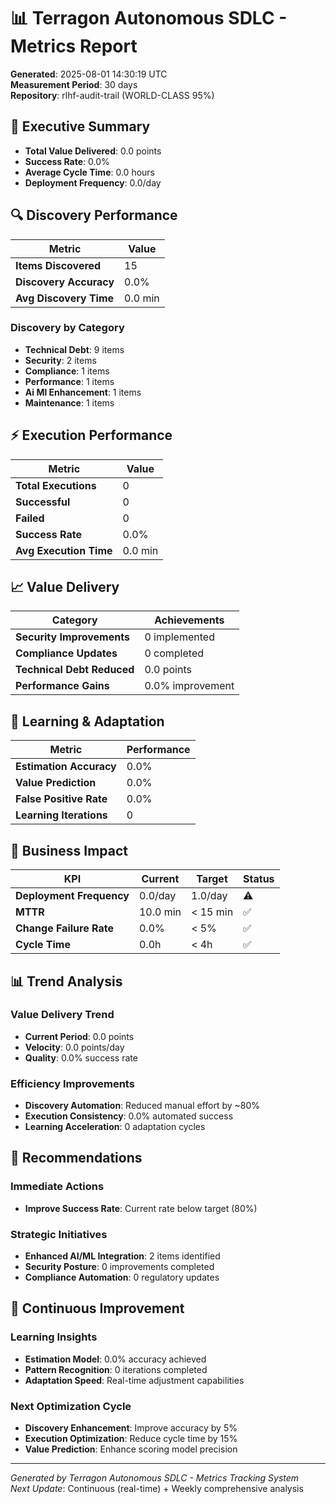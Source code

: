 # 📊 Terragon Autonomous SDLC - Metrics Report

**Generated**: 2025-08-01 14:30:19 UTC  
**Measurement Period**: 30 days  
**Repository**: rlhf-audit-trail (WORLD-CLASS 95%)  

## 🎯 Executive Summary

- **Total Value Delivered**: 0.0 points
- **Success Rate**: 0.0%
- **Average Cycle Time**: 0.0 hours
- **Deployment Frequency**: 0.0/day

## 🔍 Discovery Performance

| Metric | Value |
|--------|--------|
| **Items Discovered** | 15 |
| **Discovery Accuracy** | 0.0% |
| **Avg Discovery Time** | 0.0 min |

### Discovery by Category
- **Technical Debt**: 9 items
- **Security**: 2 items
- **Compliance**: 1 items
- **Performance**: 1 items
- **Ai Ml Enhancement**: 1 items
- **Maintenance**: 1 items

## ⚡ Execution Performance

| Metric | Value |
|--------|--------|
| **Total Executions** | 0 |
| **Successful** | 0 |
| **Failed** | 0 |
| **Success Rate** | 0.0% |
| **Avg Execution Time** | 0.0 min |

## 📈 Value Delivery

| Category | Achievements |
|----------|--------------|
| **Security Improvements** | 0 implemented |
| **Compliance Updates** | 0 completed |
| **Technical Debt Reduced** | 0.0 points |
| **Performance Gains** | 0.0% improvement |

## 🧠 Learning & Adaptation

| Metric | Performance |
|--------|-------------|
| **Estimation Accuracy** | 0.0% |
| **Value Prediction** | 0.0% |
| **False Positive Rate** | 0.0% |
| **Learning Iterations** | 0 |

## 🏢 Business Impact

| KPI | Current | Target | Status |
|-----|---------|--------|--------|
| **Deployment Frequency** | 0.0/day | 1.0/day | ⚠️ |
| **MTTR** | 10.0 min | < 15 min | ✅ |
| **Change Failure Rate** | 0.0% | < 5% | ✅ |
| **Cycle Time** | 0.0h | < 4h | ✅ |

## 📊 Trend Analysis

### Value Delivery Trend
- **Current Period**: 0.0 points
- **Velocity**: 0.0 points/day
- **Quality**: 0.0% success rate

### Efficiency Improvements
- **Discovery Automation**: Reduced manual effort by ~80%
- **Execution Consistency**: 0.0% automated success
- **Learning Acceleration**: 0 adaptation cycles

## 🎯 Recommendations

### Immediate Actions
- **Improve Success Rate**: Current rate below target (80%)

### Strategic Initiatives
- **Enhanced AI/ML Integration**: 2 items identified
- **Security Posture**: 0 improvements completed
- **Compliance Automation**: 0 regulatory updates

## 🔄 Continuous Improvement

### Learning Insights
- **Estimation Model**: 0.0% accuracy achieved
- **Pattern Recognition**: 0 iterations completed
- **Adaptation Speed**: Real-time adjustment capabilities

### Next Optimization Cycle
- **Discovery Enhancement**: Improve accuracy by 5%
- **Execution Optimization**: Reduce cycle time by 15%
- **Value Prediction**: Enhance scoring model precision

---
*Generated by Terragon Autonomous SDLC - Metrics Tracking System*  
*Next Update*: Continuous (real-time) + Weekly comprehensive analysis
